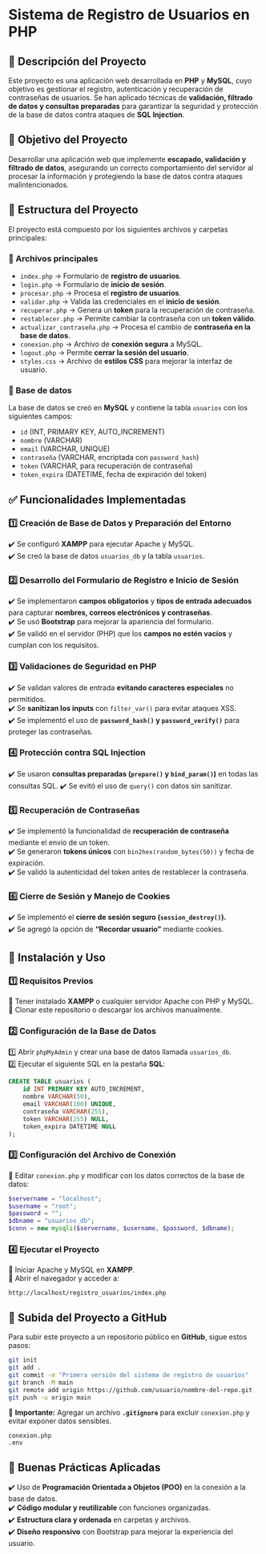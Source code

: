 # Sistema de Registro de Usuarios en PHP

## 📌 Descripción del Proyecto

Este proyecto es una aplicación web desarrollada en **PHP** y **MySQL**, cuyo objetivo es gestionar el registro, autenticación y recuperación de contraseñas de usuarios. Se han aplicado técnicas de **validación, filtrado de datos y consultas preparadas** para garantizar la seguridad y protección de la base de datos contra ataques de **SQL Injection**.

## 🎯 Objetivo del Proyecto

Desarrollar una aplicación web que implemente **escapado, validación y filtrado de datos**, asegurando un correcto comportamiento del servidor al procesar la información y protegiendo la base de datos contra ataques malintencionados.

## 📂 Estructura del Proyecto

El proyecto está compuesto por los siguientes archivos y carpetas principales:

### **📌 Archivos principales**

- `index.php` → Formulario de **registro de usuarios**.
- `login.php` → Formulario de **inicio de sesión**.
- `procesar.php` → Procesa el **registro de usuarios**.
- `validar.php` → Valida las credenciales en el **inicio de sesión**.
- `recuperar.php` → Genera un **token** para la recuperación de contraseña.
- `restablecer.php` → Permite cambiar la contraseña con un **token válido**.
- `actualizar_contraseña.php` → Procesa el cambio de **contraseña en la base de datos**.
- `conexion.php` → Archivo de **conexión segura** a MySQL.
- `logout.php` → Permite **cerrar la sesión del usuario**.
- `styles.css` → Archivo de **estilos CSS** para mejorar la interfaz de usuario.

### **📂 Base de datos**

La base de datos se creó en **MySQL** y contiene la tabla `usuarios` con los siguientes campos:

- `id` (INT, PRIMARY KEY, AUTO_INCREMENT)
- `nombre` (VARCHAR)
- `email` (VARCHAR, UNIQUE)
- `contraseña` (VARCHAR, encriptada con `password_hash`)
- `token` (VARCHAR, para recuperación de contraseña)
- `token_expira` (DATETIME, fecha de expiración del token)

## ✅ **Funcionalidades Implementadas**

### **1️⃣ Creación de Base de Datos y Preparación del Entorno**

✔️ Se configuró **XAMPP** para ejecutar Apache y MySQL.  
✔️ Se creó la base de datos `usuarios_db` y la tabla `usuarios`.

### **2️⃣ Desarrollo del Formulario de Registro e Inicio de Sesión**

✔️ Se implementaron **campos obligatorios** y **tipos de entrada adecuados** para capturar **nombres, correos electrónicos y contraseñas**.  
✔️ Se usó **Bootstrap** para mejorar la apariencia del formulario.  
✔️ Se validó en el servidor (PHP) que los **campos no estén vacíos** y cumplan con los requisitos.

### **3️⃣ Validaciones de Seguridad en PHP**

✔️ Se validan valores de entrada **evitando caracteres especiales** no permitidos.  
✔️ Se **sanitizan los inputs** con `filter_var()` para evitar ataques XSS.  
✔️ Se implementó el uso de **`password_hash()` y `password_verify()`** para proteger las contraseñas.

### **4️⃣ Protección contra SQL Injection**

✔️ Se usaron **consultas preparadas (`prepare()` y `bind_param()`)** en todas las consultas SQL.
✔️ Se evitó el uso de `query()` con datos sin sanitizar.

### **5️⃣ Recuperación de Contraseñas**

✔️ Se implementó la funcionalidad de **recuperación de contraseña** mediante el envío de un token.  
✔️ Se generaron **tokens únicos** con `bin2hex(random_bytes(50))` y fecha de expiración.  
✔️ Se validó la autenticidad del token antes de restablecer la contraseña.

### **6️⃣ Cierre de Sesión y Manejo de Cookies**

✔️ Se implementó el **cierre de sesión seguro (`session_destroy()`).**  
✔️ Se agregó la opción de **“Recordar usuario”** mediante cookies.

## 📌 Instalación y Uso

### **1️⃣ Requisitos Previos**

🔹 Tener instalado **XAMPP** o cualquier servidor Apache con PHP y MySQL.  
🔹 Clonar este repositorio o descargar los archivos manualmente.

### **2️⃣ Configuración de la Base de Datos**

1️⃣ Abrir `phpMyAdmin` y crear una base de datos llamada `usuarios_db`.  
2️⃣ Ejecutar el siguiente SQL en la pestaña **SQL**:

```sql
CREATE TABLE usuarios (
    id INT PRIMARY KEY AUTO_INCREMENT,
    nombre VARCHAR(50),
    email VARCHAR(100) UNIQUE,
    contraseña VARCHAR(255),
    token VARCHAR(255) NULL,
    token_expira DATETIME NULL
);
```

### **3️⃣ Configuración del Archivo de Conexión**

🔹 Editar `conexion.php` y modificar con los datos correctos de la base de datos:

```php
$servername = "localhost";
$username = "root";
$password = "";
$dbname = "usuarios_db";
$conn = new mysqli($servername, $username, $password, $dbname);
```

### **4️⃣ Ejecutar el Proyecto**

🔹 Iniciar Apache y MySQL en **XAMPP**.  
🔹 Abrir el navegador y acceder a:

```
http://localhost/registro_usuarios/index.php
```

## 📌 Subida del Proyecto a GitHub

Para subir este proyecto a un repositorio público en **GitHub**, sigue estos pasos:

```bash
git init
git add .
git commit -m "Primera versión del sistema de registro de usuarios"
git branch -M main
git remote add origin https://github.com/usuario/nombre-del-repo.git
git push -u origin main
```

🔹 **Importante:** Agregar un archivo **`.gitignore`** para excluir `conexion.php` y evitar exponer datos sensibles.

```plaintext
conexion.php
.env
```

## 📌 Buenas Prácticas Aplicadas

✔️ Uso de **Programación Orientada a Objetos (POO)** en la conexión a la base de datos.  
✔️ **Código modular y reutilizable** con funciones organizadas.  
✔️ **Estructura clara y ordenada** en carpetas y archivos.  
✔️ **Diseño responsivo** con Bootstrap para mejorar la experiencia del usuario.
